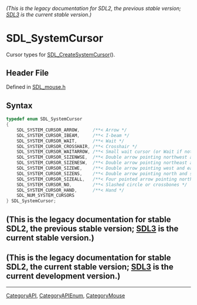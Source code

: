 ###### (This is the legacy documentation for SDL2, the previous stable version; [SDL3](https://wiki.libsdl.org/SDL3/) is the current stable version.)
# SDL_SystemCursor

Cursor types for [SDL_CreateSystemCursor](SDL_CreateSystemCursor)().

## Header File

Defined in [SDL_mouse.h](https://github.com/libsdl-org/SDL/blob/SDL2/include/SDL_mouse.h)

## Syntax

```c
typedef enum SDL_SystemCursor
{
    SDL_SYSTEM_CURSOR_ARROW,     /**< Arrow */
    SDL_SYSTEM_CURSOR_IBEAM,     /**< I-beam */
    SDL_SYSTEM_CURSOR_WAIT,      /**< Wait */
    SDL_SYSTEM_CURSOR_CROSSHAIR, /**< Crosshair */
    SDL_SYSTEM_CURSOR_WAITARROW, /**< Small wait cursor (or Wait if not available) */
    SDL_SYSTEM_CURSOR_SIZENWSE,  /**< Double arrow pointing northwest and southeast */
    SDL_SYSTEM_CURSOR_SIZENESW,  /**< Double arrow pointing northeast and southwest */
    SDL_SYSTEM_CURSOR_SIZEWE,    /**< Double arrow pointing west and east */
    SDL_SYSTEM_CURSOR_SIZENS,    /**< Double arrow pointing north and south */
    SDL_SYSTEM_CURSOR_SIZEALL,   /**< Four pointed arrow pointing north, south, east, and west */
    SDL_SYSTEM_CURSOR_NO,        /**< Slashed circle or crossbones */
    SDL_SYSTEM_CURSOR_HAND,      /**< Hand */
    SDL_NUM_SYSTEM_CURSORS
} SDL_SystemCursor;
```

## (This is the legacy documentation for stable SDL2, the previous stable version; [SDL3](https://wiki.libsdl.org/SDL3/) is the current stable version.)



## (This is the legacy documentation for stable SDL2, the current stable version; [SDL3](https://wiki.libsdl.org/SDL3/) is the current development version.)



----
[CategoryAPI](CategoryAPI), [CategoryAPIEnum](CategoryAPIEnum), [CategoryMouse](CategoryMouse)

